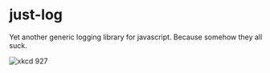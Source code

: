 # just-log
Yet another generic logging library for javascript. Because somehow they all suck.

![xkcd 927](https://imgs.xkcd.com/comics/standards.png)
